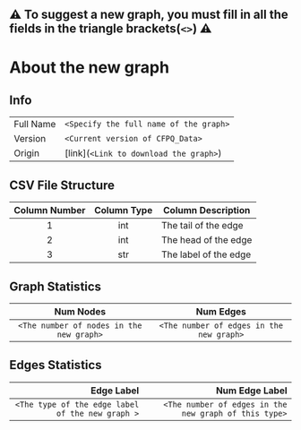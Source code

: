 ⚠ To suggest a new graph, you must fill in all the fields in the triangle brackets(``<>``) ⚠
---
# About the new graph

## Info
| | |
|---|---|
| Full Name | ``<Specify the full name of the graph>`` |
| Version | ``<Current version of CFPQ_Data>`` |
| Origin | [link](``<Link to download the graph>``) |

## CSV File Structure

| Column Number | Column Type | Column Description |
|:---:|:---:|---|
| 1 | int | The tail of the edge |
| 2 | int | The head of the edge |
| 3 | str | The label of the edge |

## Graph Statistics
| Num Nodes | Num Edges |
|:---:|:---:|
| ``<The number of nodes in the new graph>`` | ``<The number of edges in the new graph>`` |

## Edges Statistics
| Edge Label | Num Edge Label |
|---:|---:|
| ``<The type of the edge label of the new graph >`` | ``<The number of edges in the new graph of this type>`` |
